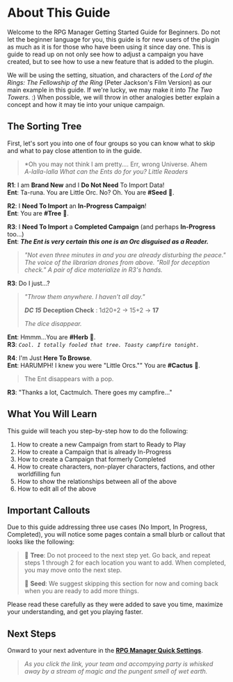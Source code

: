 # About This Guide

Welcome to the RPG Manager Getting Started Guide for Beginners. Do not let the beginner language for you, this guide is for new users of the plugin as much as it is for those who have been using it since day one. This is guide to read up on not only see how to adjust a campaign you have created, but to see how to use a new feature that is added to the plugin.

We will be using the setting, situation, and characters of the *Lord of the Rings: The Fellowship of the Ring* (Peter Jackson's Film Version) as our main example in this guide. If we're lucky, we may make it into *The Two Towers*. :) When possible, we will throw in other analogies better explain a concept and how it may tie into your unique campaign.

## The Sorting Tree

First, let's sort you into one of four groups so you can know what to skip and what to pay close attention to in the guide.

> *Oh you may not think I am pretty…. Err, wrong Universe. Ahem  
>*A-lalla-lalla What can the Ents do for you? Little Readers*

**R1**: I am __Brand New__ and I __Do Not Need__ To Import Data!  
**Ent**: Ta-runa. You are Little Orc. No? Oh. You are __#Seed__ 🌱.

**R2**: I __Need To Import__ an __In-Progress Campaign__!  
**Ent**: You are __#Tree__ 🌲.

**R3**: I __Need To Import__ a __Completed Campaign__ (and perhaps __In-Progress__ too…)  
**Ent**: *__The Ent is very certain this one is an Orc disguised as a Reader.__*

> *"Not even three minutes in and you are already disturbing the peace." The voice of the librarian drones from above. "Roll for deception check." A pair of dice materialize in R3's hands.*

**R3**: Do I just…?

>*"Throw them anywhere. I haven't all day."*
>
>*__DC 15__* __Deception Check__ : 1d20+2 -> 15+2 -> __17__  
>
>*The dice disappear.*

**Ent**: Hmmm…You are __#Herb__ 🌿.  
**R3**: *`Cool. I totally fooled that tree. Toasty campfire tonight.`*

**R4**: I'm Just __Here To Browse__.  
**Ent**: HARUMPH! I knew you were "Little Orcs."" You are __#Cactus__ 🌵.

> The Ent disappears with a pop.

**R3**: "Thanks a lot, Cactmulch. There goes my campfire…"

## What You Will Learn

This guide will teach you step-by-step how to do the following:

1. How to create a new Campaign from start to Ready to Play
2. How to create a Campaign that is already In-Progress
3. How to create a Campaign that formerly Completed
4. How to create characters, non-player characters, factions, and other worldfilling fun
5. How to show the relationships between all of the above
6. How to edit all of the above

## Important Callouts

Due to this guide addressing three use cases (No Import, In Progress, Completed), you will notice some pages contain a small blurb or callout that looks like the following:

>🌲 __Tree__: Do not proceed to the next step yet. Go back, and repeat steps 1 through 2 for each location you want to add. When completed, you may move onto the next step.
>
> 🌱 __Seed__: We suggest skipping this section for now and coming back when you are ready to add more things.

Please read these carefully as they were added to save you time, maximize your understanding, and get you playing faster.

## Next Steps

Onward to your next adventure in the [**RPG Manager Quick Settings**](RPG%20Manager%20Quick%20Settings.md).

> *As you click the link, your team and accompying party is whisked away by a stream of magic and the pungent smell of wet earth.*
